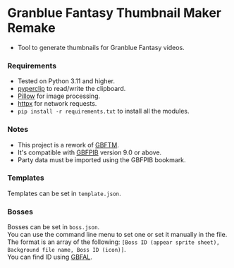 # Granblue Fantasy Thumbnail Maker Remake  
* Tool to generate thumbnails for Granblue Fantasy videos.  
### Requirements  
* Tested on Python 3.11 and higher.  
* [pyperclip](https://pypi.org/project/pyperclip/) to read/write the clipboard.  
* [Pillow](https://pillow.readthedocs.io/en/stable/) for image processing.  
* [httpx](hhttps://github.com/encode/httpx) for network requests.  
* `pip install -r requirements.txt` to install all the modules.  
### Notes  
* This project is a rework of [GBFTM](https://github.com/MizaGBF/GBFTM).  
* It's compatible with [GBFPIB](https://github.com/MizaGBF/GBFPIB) version 9.0 or above.  
* Party data must be imported using the GBFPIB bookmark.  
### Templates  
Templates can be set in `template.json`.  
### Bosses  
Bosses can be set in `boss.json`.  
You can use the command line menu to set one or set it manually in the file.  
The format is an array of the following: `[Boss ID (appear sprite sheet), Background file name, Boss ID (icon)]`.  
You can find ID using [GBFAL](https://mizagbf.github.io/GBFAL/).  